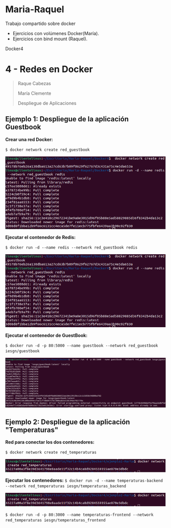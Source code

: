 # Maria-Raquel
Trabajo compartido sobre docker
- Ejercicios con volúmenes Docker(María).
- Ejercicios con bind mount (Raquel).

Docker4
# 4 - Redes en Docker

> Raque Cabezas
>
> María Clemente
>
> Despliegue de Aplicaciones

## Ejemplo 1: Despliegue de la aplicación Guestbook

**Crear una red Docker:**

`$ docker network create red_guestbook`

![](./Docker4/ejemplo1-Maria/img/image-20240209092205101.png)

**Ejecutar el contenedor de Redis:**

`$ docker run -d --name redis --network red_guestbook redis`

![](./Docker4/ejemplo1-Maria/img/image-20240209092205101.png)

**Ejecutar el contenedor de GuestBook:**

`$ docker run -d -p 80:5000 --name guestbook --network red_guestbook iesgn/guestbook`

![](./Docker4/ejemplo1-Maria/img/image-20240209092621746.png)

## Ejemplo 2: Despliegue de la aplicación "Temperaturas"

**Red para conectar los dos contenedores:**

`$ docker network create red_temperaturas`

![](./Docker4/ejemplo2-Maria/img/image-20240209095055601.png)

**Ejecutar los contenedores:**
`$ docker run -d --name temperaturas-backend --network red_temperaturas iesgn/temperaturas_backend`

![](./Docker4/ejemplo2-Maria/img/image-20240209095055601.png)

`$ docker run -d -p 80:3000 --name temperaturas-frontend --network red_temperaturas iesgn/temperaturas_frontend`

